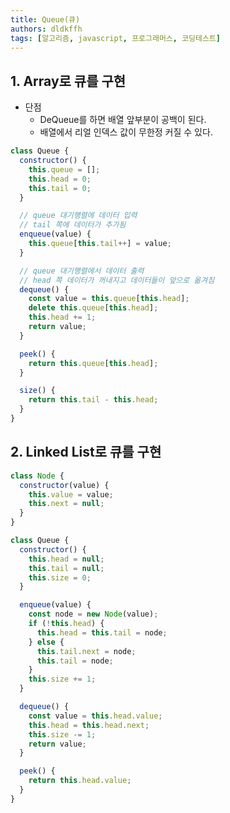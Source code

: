 ```yaml
---
title: Queue(큐)
authors: dldkffh
tags: [알고리즘, javascript, 프로그래머스, 코딩테스트]
---
```


## 1. Array로 큐를 구현

- 단점
    - DeQueue를 하면 배열 앞부분이 공백이 된다.
    - 배열에서 리얼 인덱스 값이 무한정 커질 수 있다.

<!--truncate-->

```javascript showLineNumbers title="javascript"
class Queue {
  constructor() {
    this.queue = [];
    this.head = 0;
    this.tail = 0;
  }

  // queue 대기행렬에 데이터 입력
  // tail 쪽에 데이터가 추가됨
  enqueue(value) {
    this.queue[this.tail++] = value;
  }

  // queue 대기행렬에서 데이터 출력
  // head 쪽 데이터가 꺼내지고 데이터들이 앞으로 옮겨짐
  dequeue() {
    const value = this.queue[this.head];
    delete this.queue[this.head];
    this.head += 1;
    return value;
  }

  peek() {
    return this.queue[this.head];
  }

  size() {
    return this.tail - this.head;
  }
}
```

## 2. Linked List로 큐를 구현

```javascript showLineNumbers title="javascript"
class Node {
  constructor(value) {
    this.value = value;
    this.next = null;
  }
}

class Queue {
  constructor() {
    this.head = null;
    this.tail = null;
    this.size = 0;
  }

  enqueue(value) {
    const node = new Node(value);
    if (!this.head) {
      this.head = this.tail = node;
    } else {
      this.tail.next = node;
      this.tail = node;
    }
    this.size += 1;
  }

  dequeue() {
    const value = this.head.value;
    this.head = this.head.next;
    this.size -= 1;
    return value;
  }

  peek() {
    return this.head.value;
  }
}
```
